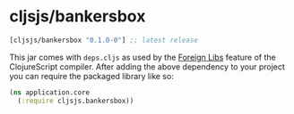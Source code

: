 # cljsjs/bankersbox

[](dependency)
```clojure
[cljsjs/bankersbox "0.1.0-0"] ;; latest release
```
[](/dependency)

This jar comes with `deps.cljs` as used by the [Foreign Libs][flibs] feature
of the ClojureScript compiler. After adding the above dependency to your project
you can require the packaged library like so:

```clojure
(ns application.core
  (:require cljsjs.bankersbox))
```

[flibs]: https://github.com/clojure/clojurescript/wiki/Packaging-Foreign-Dependencies
